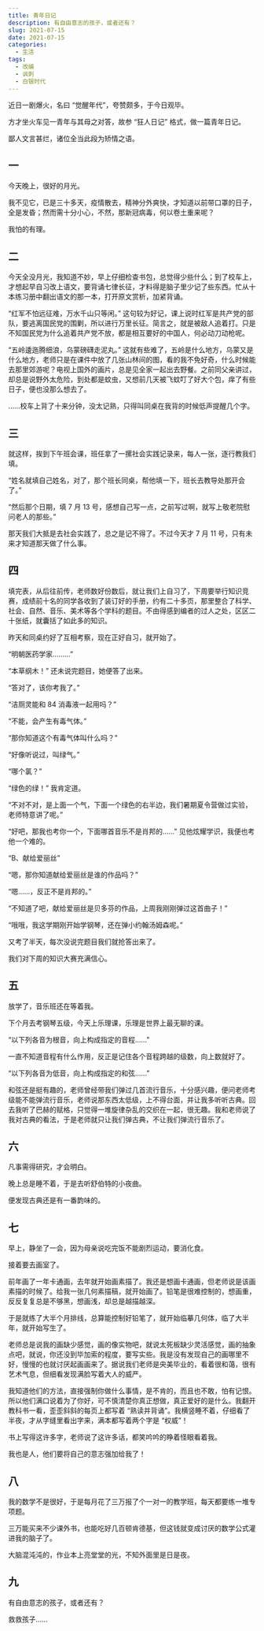 ```yaml
---
title: 青年日记
description: 有自由意志的孩子，或者还有？
slug: 2021-07-15
date: 2021-07-15
categories:
  - 生活
tags:
  - 改编
  - 讽刺
  - 白银时代
---
```


近日一剧爆火，名曰 “觉醒年代”，夸赞颇多，于今日观毕。

方才坐火车见一青年与其母之对答，故参 “狂人日记” 格式，做一篇青年日记。

鄙人文言甚烂，诸位全当此段为矫情之语。

## 一

今天晚上，很好的月光。

我不见它，已是三十多天，疫情散去，精神分外爽快，才知道以前带口罩的日子，全是发昏；然而需十分小心，不然，那新冠病毒，何以卷土重来呢？

我怕的有理。

## 二

今天全没月光，我知道不妙，早上仔细检查书包，总觉得少些什么；到了校车上，才想起早自习改上语文，要背诵七律长征，才料得是脑子里少记了些东西。忙从十本练习册中翻出语文的那一本，打开原文赏析，加紧背诵。

“红军不怕远征难，万水千山只等闲。” 这句较为好记，课上说时红军是共产党的部队，要逃离国民党的围剿，所以进行万里长征。简言之，就是被敌人追着打。只是不知国民党为什么追着共产党不放，都是相互要好的中国人，何必动刀动枪呢。

“五岭逶迤腾细浪，乌蒙磅礴走泥丸。” 这就有些难了，五岭是什么地方，乌蒙又是什么地方，老师只是在课件中放了几张山林间的图，看的我不免好奇，什么时候能去那里郊游呢？电视上国外的画片，总是见全家一起出去野餐。之前同父亲讲过，却总是说野外太危险，到处都是蚊虫，又想前几天被飞蚊叮了好大个包，痒了有些日子，便也没那么想去了。

……校车上背了十来分钟，没太记熟，只得叫同桌在我背的时候低声提醒几个字。

## 三

就这样，挨到下午班会课，班任拿了一摞社会实践记录来，每人一张，逐行教我们填。

“姓名就填自己姓名，对了，那个班长同桌，帮他填一下，班长去教导处那开会了。”

“然后那个日期，填 7 月 13 号，感想自己写一点，之前写过啊，就写上敬老院慰问老人的那些。”

那天我们大抵是去社会实践了，总之是记不得了。不过今天才 7 月 11 号，只有未来才知道那天做了什么事。

## 四

填完表，从后往前传，老师数好份数后，就让我们上自习了，下周要举行知识竞赛，成绩前十名的同学各收到了装订好的手册，约有二十多页，那里整合了科学、社会、自然、音乐、美术等各个学科的题目。不由得感到编者的过人之处，区区二十张纸，就囊括了如此多的知识。

昨天和同桌约好了互相考察，现在正好自习，就开始了。

“明朝医药学家………”

“本草纲木！” 还未说完题目，她便答了出来。

“答对了，该你考我了。”

“洁厕灵能和 84 消毒液一起用吗？”

“不能，会产生有毒气体。”

“那你知道这个有毒气体叫什么吗？”

“好像听说过，叫绿气。”

“哪个氯？”

“绿色的绿！” 我肯定道。

“不对不对，是上面一个气，下面一个绿色的右半边，我们暑期夏令营做过实验，老师特意讲了呢。”

“好吧，那我也考你一个，下面哪首音乐不是肖邦的……” 见他炫耀学识，我便也考他一个难的。

“B、献给爱丽丝”

“嗯，那你知道献给爱丽丝是谁的作品吗？”

“嗯……，反正不是肖邦的。”

“不知道了吧，献给爱丽丝是贝多芬的作品，上周我刚刚弹过这首曲子！”

“哦哦，我这学期刚开始学钢琴，还在弹小约翰汤姆森呢。”

又考了半天，每次没说完题目我们就抢答出来了。

我们对下周的知识大赛充满信心。

## 五

放学了，音乐班还在等着我。

下个月去考钢琴五级，今天上乐理课，乐理是世界上最无聊的课。

“以下列各音为根音，向上构成指定的音程……”

一直不知道音程有什么作用，反正是记住各个音程跨越的级数，向上数就好了。

“以下列各音为低音，向上构成指定的和弦……”

和弦还是挺有趣的，老师曾经带我们弹过几首流行音乐，十分感兴趣，便问老师考级能不能弹流行音乐，老师说那东西太低级，上不得台面，并让我多听听古典。回去我听了巴赫的赋格，只觉得一堆旋律杂乱的交织在一起，很无趣。我和老师说了我对古典的看法，于是老师就只让我们弹古典，不让我们弹流行音乐了。

## 六

凡事需得研究，才会明白。

晚上总是睡不着，于是去听舒伯特的小夜曲。

便发现古典还是有一番韵味的。

## 七

早上，静坐了一会，因为母亲说吃完饭不能剧烈运动，要消化食。

接着要去画室了。

前年画了一年卡通画，去年就开始画素描了。我还是想画卡通画，但老师说是该画素描的时候了。给我一张几何素描稿，就开始画了。铅笔是很难控制的，想画重，反反复复总是不够黑，想画浅，却总是越描越深。

于是就练了大半个月排线，总算能控制好铅笔了，就开始临摹几何体，临了大半年，就开始写生了。

老师总是说我的画缺少感觉，画的像实物吧，就说太死板缺少灵活感觉，画的抽象点吧，就说，你还没到毕加索的程度，要写实些。我是没有发现自己的画哪里不好，慢慢的也就讨厌起画画来了。据说我们老师是央美毕业的，看着很和蔼，很有艺术气息，但细看发现满脸写着大人的威严。

我知道他们的方法，直接强制你做什么事情，是不肯的，而且也不敢，怕有记恨。所以他们满口说着为了你好，可不慎清楚你真正想做，真正爱好的是什么。我翻开教科书一看，歪歪斜斜的每页上都写着 “熟读并背诵”。我横竖睡不着，仔细看了半夜，才从字缝里看出字来，满本都写着两个字是 “权威”！

书上写得这许多字，老师说了这许多话，都笑吟吟的睁着怪眼看着我。

我也是人，他们要将自己的意志强加给我了！

## 八

我的数学不是很好，于是每月花了三万报了个一对一的教学班，每天都要练一堆专项题。

三万能买来不少课外书，也能吃好几百顿肯德基，但这钱就变成讨厌的数学公式灌进我的脑子了。

大脑混沌沌的，作业本上亮堂堂的光，不知外面里是日是夜。

## 九

有自由意志的孩子，或者还有？

救救孩子……
